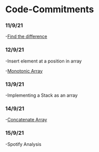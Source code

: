 # Code-Commitments
### 11/9/21
-[Find the difference](https://leetcode.com/problems/find-the-difference/)
### 12/9/21
-Insert element at a position in array

-[Monotonic Array](https://leetcode.com/problems/monotonic-array/submissions/)
### 13/9/21
-Implementing a Stack as an array
### 14/9/21
-[Concatenate Array](https://leetcode.com/problems/concatenation-of-array/submissions/)
### 15/9/21
-Spotify Analysis
